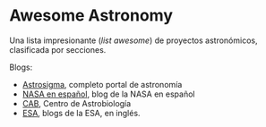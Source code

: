 # Awesome Astronomy

Una lista impresionante (_list awesome_) de proyectos astronómicos, clasificada por secciones.

Blogs:
- [Astrosigma](https://astrosigma.com/), completo portal de astronomía
- [NASA en español](https://www.lanasa.net/), blog de la NASA en español
- [CAB](http://www.cab.inta.es/es/inicio), Centro de Astrobiología
- [ESA](http://blogs.esa.int/), blogs de la ESA, en inglés.
